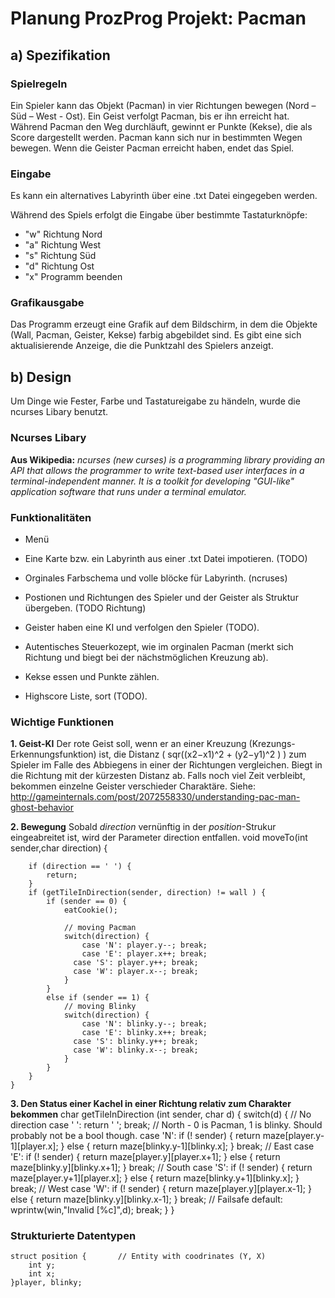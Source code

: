 # Planung ProzProg Projekt: Pacman

## a) Spezifikation

### Spielregeln
Ein Spieler kann das Objekt (Pacman) in vier Richtungen bewegen
(Nord – Süd – West - Ost). Ein Geist verfolgt Pacman, bis er ihn erreicht hat.
Während Pacman den Weg durchläuft, gewinnt er Punkte (Kekse), die als Score dargestellt werden.
Pacman kann sich nur in bestimmten Wegen bewegen. 
Wenn die Geister Pacman erreicht haben, endet das Spiel.

### Eingabe
Es kann ein alternatives Labyrinth über eine .txt Datei eingegeben werden.

Während des Spiels erfolgt die Eingabe über bestimmte Tastaturknöpfe:

* "w" Richtung Nord 
* "a" Richtung West 
* "s" Richtung Süd
* "d" Richtung Ost
* "x" Programm beenden

### Grafikausgabe
Das Programm erzeugt eine Grafik auf dem Bildschirm, in dem die Objekte (Wall, Pacman, Geister, Kekse) farbig abgebildet sind. Es gibt eine sich aktualisierende Anzeige, die die Punktzahl des Spielers anzeigt.

## b) Design

Um Dinge wie Fester, Farbe und Tastatureigabe zu händeln, wurde die ncurses Libary benutzt.

###  Ncurses Libary
**Aus Wikipedia:**
*ncurses (new curses) is a programming library providing an API that allows the programmer to write text-based user interfaces in a terminal-independent manner. It is a toolkit for developing "GUI-like" application software that runs under a terminal emulator.*

### Funktionalitäten
* Menü

* Eine Karte bzw. ein Labyrinth aus einer .txt Datei impotieren. (TODO) 

* Orginales Farbschema und volle blöcke für Labyrinth. (ncruses)

* Postionen und Richtungen des Spieler und der Geister als Struktur übergeben. (TODO Richtung)

* Geister haben eine KI und verfolgen den Spieler (TODO).

* Autentisches Steuerkozept, wie im orginalen Pacman (merkt sich Richtung und biegt bei der nächstmöglichen Kreuzung ab).

* Kekse essen und Punkte zählen.

* Highscore Liste, sort (TODO).

### Wichtige Funktionen

**1. Geist-KI**
Der rote Geist soll, wenn er an einer Kreuzung (Krezungs-Erkennungsfunktion) ist, die Distanz ( sqr((x2−x1)^2 + (y2−y1)^2 ) ) zum Spieler im Falle des Abbiegens in einer der Richtungen vergleichen. Biegt in die Richtung mit der kürzesten Distanz ab.
Falls noch viel Zeit verbleibt, bekommen einzelne Geister verschieder Charaktäre.
Siehe: <http://gameinternals.com/post/2072558330/understanding-pac-man-ghost-behavior>

**2. Bewegung**
Sobald *direction* vernünftig in der *position*-Strukur eingeabreitet ist, wird der Parameter direction entfallen.
	void moveTo(int sender,char direction) {

		if (direction == ' ') {
			return;
		}
		if (getTileInDirection(sender, direction) != wall ) {
			if (sender == 0) {
				eatCookie();
			
				// moving Pacman
				switch(direction) {
					case 'N': player.y--; break;
					case 'E': player.x++; break;
				  case 'S': player.y++; break;
				  case 'W': player.x--; break;
				}
			}
			else if (sender == 1) {
				// moving Blinky
				switch(direction) {
					case 'N': blinky.y--; break;
					case 'E': blinky.x++; break;
				  case 'S': blinky.y++; break;
				  case 'W': blinky.x--; break;
				}
			}
		}
	}

**3. Den Status einer Kachel in einer Richtung relativ zum Charakter bekommen**
  char getTileInDirection (int sender, char d) {
		switch(d) {
			// No direction
			case ' ': return ' ';
								break;
			// North - 0 is Pacman, 1 is blinky. Should probably not be a bool though.
			case 'N': if (! sender) { 
									return maze[player.y-1][player.x];
								} else {
									return maze[blinky.y-1][blinky.x];
								}
								break;
			// East
			case 'E': if (! sender) {
										return maze[player.y][player.x+1];
									} else {
										return maze[blinky.y][blinky.x+1];
									}
									break;
			// South
			case 'S': if (! sender) {
									return maze[player.y+1][player.x];
								} else {
									return maze[blinky.y+1][blinky.x];
								}
								break;
			// West
			case 'W':	if (! sender) {
									return maze[player.y][player.x-1];
								} else {
									return maze[blinky.y][blinky.x-1];
								}
								break;
			// Failsafe
			default:	  wprintw(win,"Invalid [%c]",d);
								break;
		}
	}

### Strukturierte Datentypen
	struct position {		// Entity with coodrinates (Y, X)
		int y;
		int x;
	}player, blinky;
